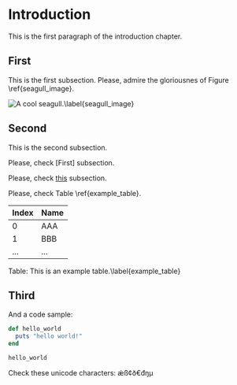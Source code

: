 # Introduction

This is the first paragraph of the introduction chapter.

## First

This is the first subsection. Please, admire the gloriousnes of Figure \ref{seagull_image}.


![A cool seagull.\label{seagull_image}](images/seagull.png)

## Second

This is the second subsection.


Please, check [First] subsection.

Please, check [this](#first) subsection.

Please, check Table \ref{example_table}.

| Index | Name |
| ----- | ---- |
| 0     | AAA  |
| 1     | BBB  |
| ...   | ...  |

Table: This is an example table.\label{example_table}

## Third

And a code sample:

```rb
def hello_world
  puts "hello world!"
end

hello_world
```

Check these unicode characters: ǽß¢ð€đŋμ
